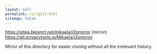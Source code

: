 ```yaml
---
layout: null
permalink: /ir/gist.html
sitemap: false
---
```


https://gitea.blesmrt.net/mikaela/i2pmirror
(mirror) https://git.privacytools.io/Mikaela/i2pmirror

Mirror of this directory for easier cloning without all the irrelevant
history.
